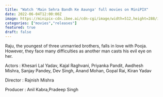 ```yaml
---
title: "Watch 'Main Sehra Bandh Ke Aaunga' full movies on MiniPIX"
date: 2022-06-04T12:00:00Z
image: https://minipix-cdn.ibee.ai/cdn-cgi/image/width=512,height=288/images/44681cab-ca2d-4047-939a-2788ee443dae.png
categories: ["movies","releases"]
featured: true
draft: false
---
```


Raju, the youngest of three unmarried brothers, falls in love with Pooja. However, they face many difficulties as another man casts his evil eye on her.

Actors : Khesari Lal Yadav, Kajal Raghvani, Priyanka Pandit, Awdhesh Mishra, Sanjay Pandey, Dev Singh, Anand Mohan, Gopal Rai, Kiran Yadav

Director : Rajnish Mishra

Producer : Anil Kabra,Pradeep Singh
